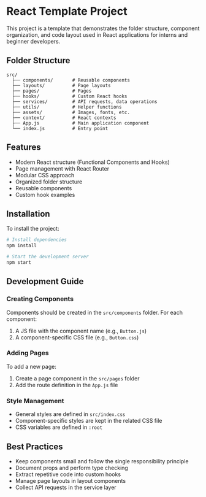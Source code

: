 # React Template Project

This project is a template that demonstrates the folder structure, component organization, and code layout used in React applications for interns and beginner developers.

## Folder Structure

```
src/
  ├── components/       # Reusable components
  ├── layouts/          # Page layouts
  ├── pages/            # Pages
  ├── hooks/            # Custom React hooks
  ├── services/         # API requests, data operations
  ├── utils/            # Helper functions
  ├── assets/           # Images, fonts, etc.
  ├── context/          # React contexts
  ├── App.js            # Main application component
  └── index.js          # Entry point
```

## Features

- Modern React structure (Functional Components and Hooks)
- Page management with React Router
- Modular CSS approach
- Organized folder structure
- Reusable components
- Custom hook examples

## Installation

To install the project:

```bash
# Install dependencies
npm install

# Start the development server
npm start
```

## Development Guide

### Creating Components

Components should be created in the `src/components` folder. For each component:

1. A JS file with the component name (e.g., `Button.js`)
2. A component-specific CSS file (e.g., `Button.css`)

### Adding Pages

To add a new page:

1. Create a page component in the `src/pages` folder
2. Add the route definition in the `App.js` file

### Style Management

- General styles are defined in `src/index.css`
- Component-specific styles are kept in the related CSS file
- CSS variables are defined in `:root`

## Best Practices

- Keep components small and follow the single responsibility principle
- Document props and perform type checking
- Extract repetitive code into custom hooks
- Manage page layouts in layout components
- Collect API requests in the service layer 